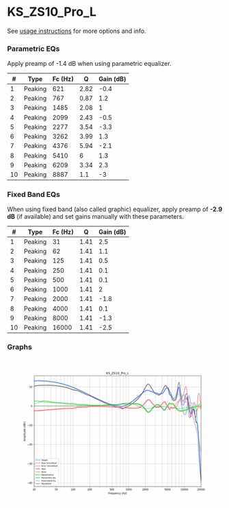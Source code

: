 # KS_ZS10_Pro_L
See [usage instructions](https://github.com/jaakkopasanen/AutoEq#usage) for more options and info.

### Parametric EQs
Apply preamp of -1.4 dB when using parametric equalizer.

|   # | Type    |   Fc (Hz) |    Q |   Gain (dB) |
|-----|---------|-----------|------|-------------|
|   1 | Peaking |       621 | 2.82 |        -0.4 |
|   2 | Peaking |       767 | 0.87 |         1.2 |
|   3 | Peaking |      1485 | 2.08 |         1   |
|   4 | Peaking |      2099 | 2.43 |        -0.5 |
|   5 | Peaking |      2277 | 3.54 |        -3.3 |
|   6 | Peaking |      3262 | 3.99 |         1.3 |
|   7 | Peaking |      4376 | 5.94 |        -2.1 |
|   8 | Peaking |      5410 | 6    |         1.3 |
|   9 | Peaking |      6209 | 3.34 |         2.3 |
|  10 | Peaking |      8887 | 1.1  |        -3   |

### Fixed Band EQs
When using fixed band (also called graphic) equalizer, apply preamp of **-2.9 dB** (if available) and set gains manually with these parameters.

|   # | Type    |   Fc (Hz) |    Q |   Gain (dB) |
|-----|---------|-----------|------|-------------|
|   1 | Peaking |        31 | 1.41 |         2.5 |
|   2 | Peaking |        62 | 1.41 |         1.1 |
|   3 | Peaking |       125 | 1.41 |         0.5 |
|   4 | Peaking |       250 | 1.41 |         0.1 |
|   5 | Peaking |       500 | 1.41 |         0.1 |
|   6 | Peaking |      1000 | 1.41 |         2   |
|   7 | Peaking |      2000 | 1.41 |        -1.8 |
|   8 | Peaking |      4000 | 1.41 |         0.1 |
|   9 | Peaking |      8000 | 1.41 |        -1.3 |
|  10 | Peaking |     16000 | 1.41 |        -2.5 |

### Graphs
![](./KS_ZS10_Pro_L.png)
